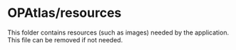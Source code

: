 # OPAtlas/resources

This folder contains resources (such as images) needed by the application. This file can
be removed if not needed.
